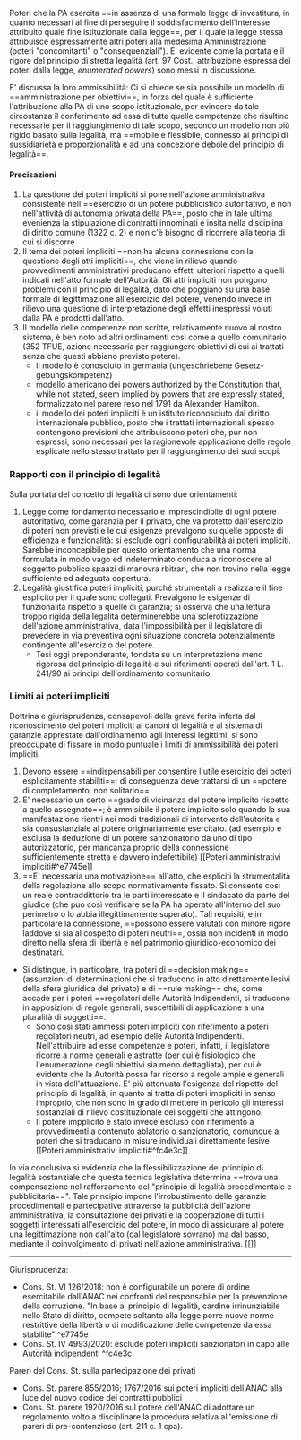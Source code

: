 Poteri che la PA esercita ==in assenza di una formale legge di investitura, in quanto necessari al fine di perseguire il soddisfacimento dell'interesse attribuito quale fine istituzionale dalla legge==, per il quale la legge stessa attribuisce espressamente altri poteri alla medesima Amministrazione (poteri "concomitanti" o "consequenziali").
E' evidente come la portata e il rigore del principio di stretta legalità  (art. 97 Cost., attribuzione espressa dei poteri dalla legge, *enumerated powers*) sono messi in discussione.

E' discussa la loro ammissibilità: Ci si chiede se sia possibile un modello di ==amministrazione per obiettivi==, in forza del quale è sufficiente l'attribuzione alla PA di uno scopo istituzionale, per evincere da tale circostanza il conferimento ad essa di tutte quelle competenze che risultino necessarie per il raggiungimento di tale scopo, secondo un modello non più rigido basato sulla legalità, ma ==mobile e flessibile, connesso ai principi di sussidiarietà e proporzionalità e ad una concezione debole del principio di legalità==.

#### Precisazioni
1. La questione dei poteri impliciti si pone nell'azione amministrativa consistente nell'==esercizio di un potere pubblicistico autoritativo, e non nell'attività di autonomia privata della PA==, posto che in tale ultima evenienza la stipulazione di contratti innominati è insita nella disciplina di diritto comune (1322 c. 2) e non c'è bisogno di ricorrere alla teoria di cui si discorre
2. Il tema dei poteri impliciti ==non ha alcuna connessione con la questione degli atti impliciti==, che viene in rilievo quando provvedimenti amministrativi producano effetti ulteriori rispetto a quelli indicati nell'atto formale dell'Autorità. Gli atti impliciti non pongono problemi con il principio di legalità, dato che poggiano su una base formale di legittimazione all'esercizio del potere, venendo invece in rilievo una questione di interpretazione degli effetti inespressi voluti dalla PA e prodotti dall'atto.
3. Il modello delle competenze non scritte, relativamente nuovo al nostro sistema, è ben noto ad altri ordinamenti così come a quello comunitario (352 TFUE, azione necessaria per raggiungere obiettivi di cui ai trattati senza che questi abbiano previsto potere). 
	- Il modello è conosciuto in germania (ungeschriebene Gesetz-gebungskompetenz) 
	- modello americano dei powers authorized by the Constitution that, while not stated, seem implied by powers that are expressly stated, formalizzato nel parere reso nel 1791 da Alexander Hamilton.
	- il modello dei poteri impliciti è un istituto riconosciuto dal diritto internazionale pubblico, posto che i trattati internazionali spesso contengono previsioni che attribuiscono poteri che, pur non espressi, sono necessari per la ragionevole applicazione delle regole esplicate nello stesso trattato per il raggiungimento dei suoi scopi.

### Rapporti con il principio di legalità
Sulla portata del concetto di legalità ci sono due orientamenti:
1. Legge come fondamento necessario e imprescindibile di ogni potere autoritativo, come garanzia per il privato, che va protetto dall'esercizio di poteri non previsti e le cui esigenze prevalgono su quelle opposte di efficienza e funzionalità: si esclude ogni configurabilità ai poteri impliciti. Sarebbe inconcepibile per questo orientamento che una norma formulata in modo vago ed indeterminato conduca a riconoscere al soggetto pubblico spaazi di manovra rbitrari, che non trovino nella legge sufficiente ed adeguata copertura.
2. Legalità giustifica poteri impliciti, purché strumentali a realizzare il fine esplicito per il quale sono collegati. Prevalgono le esigenze di funzionalità rispetto a quelle di garanzia; si osserva che una lettura troppo rigida della legalità determinerebbe una sclerotizzazione dell'azione amministrativa, data l'impossibilità per il legislatore di prevedere in via preventiva ogni situazione concreta potenzialmente contingente all'esercizio del potere.
	- Tesi oggi preponderante, fondata su un interpretazione meno rigorosa del principio di legalità e sui riferimenti operati dall'art. 1 L. 241/90 ai principi dell'ordinamento comunitario.


### Limiti ai poteri impliciti
Dottrina e giurisprudenza, consapevoli della grave ferita inferta dal riconoscimento dei poteri impliciti ai canoni di legalità e al sistema di garanzie apprestate dall'ordinamento agli interessi legittimi, si sono preoccupate di fissare in modo puntuale i limiti di ammissibilità dei poteri impliciti.
1. Devono essere ==indispensabili per consentire l'utile esercizio dei poteri esplicitamente stabiliti==; di conseguenza deve trattarsi di un ==potere di completamento, non solitario==
2. E' necessario un certo ==grado di vicinanza del potere implicito rispetto a quello assegnato==; è ammisibile il potere implicito  solo quando la sua manifestazione rientri nei modi tradizionali di intervento dell'autorità e sia consustanziale al potere originariamente esercitato. (ad esempio è esclusa la deduzione di un potere sanzionatorio da uno di tipo autorizzatorio, per mancanza proprio della connessione sufficientemente stretta e davvero indefettibile) [[Poteri amministrativi impliciti#^e7745e]]
3. ==E' necessaria una motivazione== all'atto, che espliciti la strumentalità della regolazione allo scopo normativamente fissato. Si consente così un reale contraddittorio tra le parti interessate e il sindacato da parte del giudice (che può così verificare se la PA ha operato all'interno del suo perimetro o lo abbia illegittimamente superato).
Tali requisiti, e in particolare la connessione, ==possono essere valutati con minore rigore laddove si sia al cospetto di poteri neutri==, ossia non incidenti in modo diretto nella sfera di libertà e nel patrimonio giuridico-economico dei destinatari.
- Si distingue, in particolare, tra poteri di ==decision making== (assunzioni di determinazioni che si traducono in atto direttamente lesivi della sfera giuridica del privato) e di ==rule making== che, come accade per i poteri ==regolatori delle Autorità Indipendenti, si traducono in apposizioni di regole generali, suscettibili di applicazione a una pluralità di soggetti==.
	- Sono così stati ammessi poteri impliciti con riferimento a poteri regolatori neutri, ad esempio delle Autorità Indipendenti. Nell'attribuire ad esse competenze e poteri, infatti, il legislatore ricorre a norme generali e astratte (per cui è fisiologico che l'enumerazione degli obiettivi sia meno dettagliata), per cui è evidente che la Autorità possa far ricorso a regole ampie e generali in vista dell'attuazione. E' più attenuata l'esigenza del rispetto del principio di legalità, in quanto si tratta di poteri imppliciti in senso improprio, che non sono in grado di mettere in pericolo gli interessi sostanziali di rilievo costituzionale dei soggetti che attingono.
	- Il potere impplicito è stato invece escluso con riferimento a provvedimenti a contenuto ablatorio o sanzionatorio, comunque a poteri che si traducano in misure individuali direttamente lesive [[Poteri amministrativi impliciti#^fc4e3c]]


In via conclusiva si evidenzia che la flessibilizzazione del principio di legalità sostanziale che questa tecnica legislativa determina ==trova una compensazione nel rafforzamento del "principio di legalità procedimentale e pubblicitaria==". Tale principio impone l'irrobustimento delle garanzie procedimentali e partecipative attraverso la pubblicità dell'azione amministrativa, la consultazione dei privati e la cooperazione di tutti i soggetti interessati all'esercizio del potere, in modo di assicurare al potere una legittimazione non dall'alto (dal legislatore sovrano) ma dal basso, mediante il coinvolgimento di privati nell'azione amministrativa. [[]]

--- 
Giurisprudenza:
- Cons. St. VI 126/2018: non è configurabile un potere di ordine esercitabile dall'ANAC nei confronti del responsabile per la prevenzione della corruzione. "In base al principio di legalità, cardine irrinunziabile nello Stato di diritto, compete soltanto alla legge porre nuove norme restrittive della libertà o di modificazione delle competenze da essa stabilite" ^e7745e
- Cons. St. IV 4993/2020: esclude poteri impliciti sanzionatori in capo alle Autorità indipendenti ^fc4e3c

Pareri del Cons. St. sulla partecipazione dei privati
- Cons. St. parere 855/2016; 1767/2016 sui poteri impliciti dell'ANAC alla luce del nuovo codice dei contratti pubblici
- Cons. St. parere 1920/2016 sul potere dell'ANAC di adottare un regolamento volto a disciplinare la procedura relativa all'emissione di pareri di pre-contenzioso (art. 211 c. 1 cpa).

